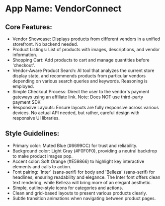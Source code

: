 # **App Name**: VendorConnect

## Core Features:

- Vendor Showcase: Displays products from different vendors in a unified storefront. No backend needed.
- Product Listings: List of products with images, descriptions, and vendor information.
- Shopping Cart: Add products to cart and manage quantities before 'checkout'.
- Vendor-Aware Product Search: AI tool that analyzes the current store display state, and recommends products from particular vendors depending on various search queries and keywords. Reasoning is employed.
- Simple Checkout Process: Direct the user to the vendor's payment gateways using an affiliate link. Note: Does NOT use third-party payment SDK
- Responsive Layouts: Ensure layouts are fully responsive across various devices. No actual API needed, but rather, careful design with responsive UI libraries.

## Style Guidelines:

- Primary color: Muted Blue (#6699CC) for trust and reliability.
- Background color: Light Gray (#F0F0F0), providing a neutral backdrop to make product images pop.
- Accent color: Soft Orange (#E59866) to highlight key interactive elements and calls to action.
- Font pairing: 'Inter' (sans-serif) for body and 'Belleza' (sans-serif) for headlines, ensuring readability and elegance. The Inter font offers clean text rendering, while Belleza will bring more of an elegant aesthetic.
- Simple, outline-style icons for categories and actions.
- Clean and grid-based layouts to present various products clearly.
- Subtle transition animations when navigating between product pages.